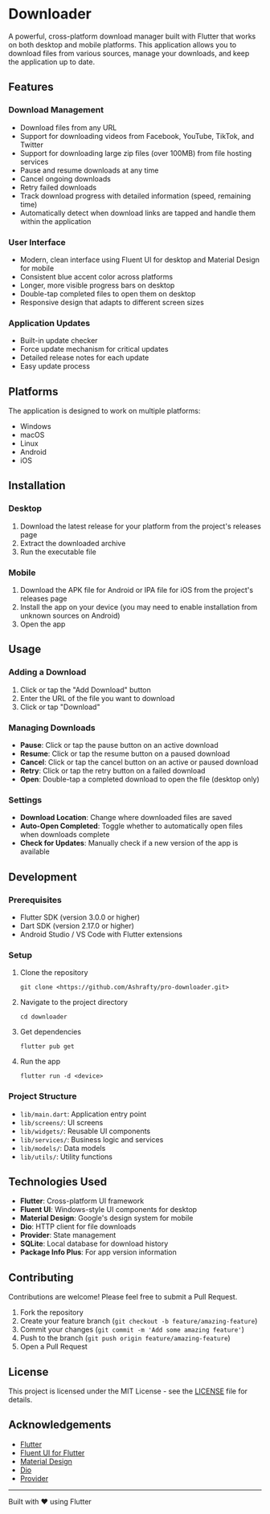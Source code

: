 # Downloader

A powerful, cross-platform download manager built with Flutter that works on both desktop and mobile platforms. This application allows you to download files from various sources, manage your downloads, and keep the application up to date.

## Features

### Download Management
- Download files from any URL
- Support for downloading videos from Facebook, YouTube, TikTok, and Twitter
- Support for downloading large zip files (over 100MB) from file hosting services
- Pause and resume downloads at any time
- Cancel ongoing downloads
- Retry failed downloads
- Track download progress with detailed information (speed, remaining time)
- Automatically detect when download links are tapped and handle them within the application

### User Interface
- Modern, clean interface using Fluent UI for desktop and Material Design for mobile
- Consistent blue accent color across platforms
- Longer, more visible progress bars on desktop
- Double-tap completed files to open them on desktop
- Responsive design that adapts to different screen sizes

### Application Updates
- Built-in update checker
- Force update mechanism for critical updates
- Detailed release notes for each update
- Easy update process

## Platforms

The application is designed to work on multiple platforms:
- Windows
- macOS
- Linux
- Android
- iOS

## Installation

### Desktop
1. Download the latest release for your platform from the project's releases page
2. Extract the downloaded archive
3. Run the executable file

### Mobile
1. Download the APK file for Android or IPA file for iOS from the project's releases page
2. Install the app on your device (you may need to enable installation from unknown sources on Android)
3. Open the app

## Usage

### Adding a Download
1. Click or tap the "Add Download" button
2. Enter the URL of the file you want to download
3. Click or tap "Download"

### Managing Downloads
- **Pause**: Click or tap the pause button on an active download
- **Resume**: Click or tap the resume button on a paused download
- **Cancel**: Click or tap the cancel button on an active or paused download
- **Retry**: Click or tap the retry button on a failed download
- **Open**: Double-tap a completed download to open the file (desktop only)

### Settings
- **Download Location**: Change where downloaded files are saved
- **Auto-Open Completed**: Toggle whether to automatically open files when downloads complete
- **Check for Updates**: Manually check if a new version of the app is available

## Development

### Prerequisites
- Flutter SDK (version 3.0.0 or higher)
- Dart SDK (version 2.17.0 or higher)
- Android Studio / VS Code with Flutter extensions

### Setup
1. Clone the repository
   ```
   git clone <https://github.com/Ashrafty/pro-downloader.git>
   ```
2. Navigate to the project directory
   ```
   cd downloader
   ```
3. Get dependencies
   ```
   flutter pub get
   ```
4. Run the app
   ```
   flutter run -d <device>
   ```

### Project Structure
- `lib/main.dart`: Application entry point
- `lib/screens/`: UI screens
- `lib/widgets/`: Reusable UI components
- `lib/services/`: Business logic and services
- `lib/models/`: Data models
- `lib/utils/`: Utility functions

## Technologies Used

- **Flutter**: Cross-platform UI framework
- **Fluent UI**: Windows-style UI components for desktop
- **Material Design**: Google's design system for mobile
- **Dio**: HTTP client for file downloads
- **Provider**: State management
- **SQLite**: Local database for download history
- **Package Info Plus**: For app version information

## Contributing

Contributions are welcome! Please feel free to submit a Pull Request.

1. Fork the repository
2. Create your feature branch (`git checkout -b feature/amazing-feature`)
3. Commit your changes (`git commit -m 'Add some amazing feature'`)
4. Push to the branch (`git push origin feature/amazing-feature`)
5. Open a Pull Request

## License

This project is licensed under the MIT License - see the [LICENSE](LICENSE) file for details.

## Acknowledgements

- [Flutter](https://flutter.dev/)
- [Fluent UI for Flutter](https://pub.dev/packages/fluent_ui)
- [Material Design](https://material.io/design)
- [Dio](https://pub.dev/packages/dio)
- [Provider](https://pub.dev/packages/provider)

---

Built with ❤️ using Flutter
